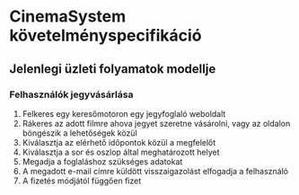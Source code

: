 # CinemaSystem követelményspecifikáció

## **Jelenlegi üzleti folyamatok modellje**
### Felhasználók jegyvásárlása
1. Felkeres egy keresőmotoron egy jegyfoglaló weboldalt
2. Rákeres az adott filmre ahova jegyet szeretne vásárolni, vagy az oldalon böngészik a lehetőségek közül
3. Kiválasztja az elérhető időpontok közül a megfelelőt
4. Kiválasztja a sor és oszlop által meghatározott helyet
5. Megadja a foglaláshoz szükséges adatokat
6. A megadott e-mail címre küldött visszaigazolást elfogadja a felhasználó
7. A fizetés módjától függően fizet

